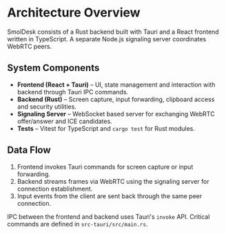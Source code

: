 # Architecture Overview

SmolDesk consists of a Rust backend built with Tauri and a React frontend written in TypeScript. A separate Node.js signaling server coordinates WebRTC peers.

## System Components
- **Frontend (React + Tauri)** – UI, state management and interaction with backend through Tauri IPC commands.
- **Backend (Rust)** – Screen capture, input forwarding, clipboard access and security utilities.
- **Signaling Server** – WebSocket based server for exchanging WebRTC offer/answer and ICE candidates.
- **Tests** – Vitest for TypeScript and `cargo test` for Rust modules.

## Data Flow
1. Frontend invokes Tauri commands for screen capture or input forwarding.
2. Backend streams frames via WebRTC using the signaling server for connection establishment.
3. Input events from the client are sent back through the same peer connection.

IPC between the frontend and backend uses Tauri's `invoke` API. Critical commands are defined in `src-tauri/src/main.rs`.
